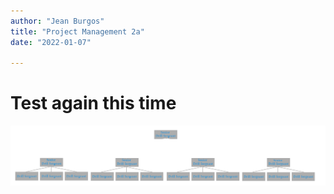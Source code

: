 ```yaml
---
author: "Jean Burgos"
title: "Project Management 2a"
date: "2022-01-07"

---
```


# Test again this time



![](./project2/structure.png)